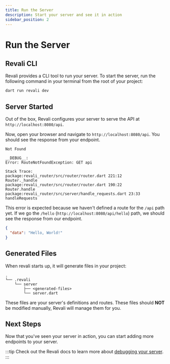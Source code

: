 ```yaml
---
title: Run the Server
description: Start your server and see it in action
sidebar_position: 2
---
```


# Run the Server

## Revali CLI

Revali provides a CLI tool to run your server. To start the server, run the following command in your terminal from the root of your project:

```bash
dart run revali dev
```

## Server Started

Out of the box, Revali configures your server to serve the API at `http://localhost:8080/api`.

Now, open your browser and navigate to `http://localhost:8080/api`. You should see the response from your endpoint.

```text
Not Found

__DEBUG__:
Error: RouteNotFoundException: GET api

Stack Trace:
package:revali_router/src/router/router.dart 221:12          Router._handle
package:revali_router/src/router/router.dart 190:22          Router.handle
package:revali_router/src/server/handle_requests.dart 23:33  handleRequests
```

This error is expected because we haven't defined a route for the `/api` path yet. If we go the `/hello` (`http://localhost:8080/api/hello`) path, we should see the response from our endpoint.

```json
{
  "data": "Hello, World!"
}
```

## Generated Files

When revali starts up, it will generate files in your project:

```tree
.
└── .revali
    └── server
        ├── <generated-files>
        └── server.dart
```

These files are your server's definitions and routes. These files should **NOT** be modified manually, Revali will manage them for you.

## Next Steps

Now that you've seen your server in action, you can start adding more endpoints to your server.

:::tip
Check out the Revali docs to learn more about [debugging your server][debug-server].
:::

[debug-server]: ../../../revali/getting-started/debug-server.md
